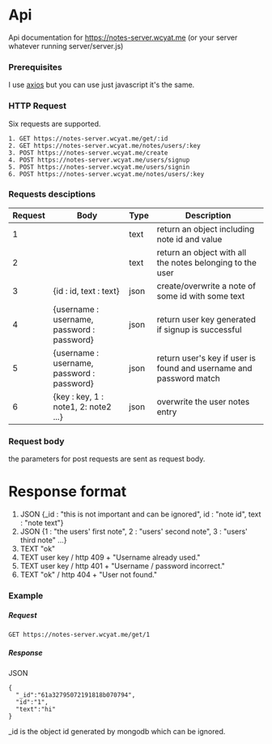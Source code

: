 # Api

Api documentation for https://notes-server.wcyat.me (or your server whatever running server/server.js)

### Prerequisites

I use [axios](https://axios-http.com/) but you can use just javascript it's the same.

### HTTP Request
Six requests are supported.
```
1. GET https://notes-server.wcyat.me/get/:id
2. GET https://notes-server.wcyat.me/notes/users/:key
3. POST https://notes-server.wcyat.me/create
4. POST https://notes-server.wcyat.me/users/signup
5. POST https://notes-server.wcyat.me/users/signin
6. POST https://notes-server.wcyat.me/notes/users/:key
```

### Requests desciptions

| Request | Body | Type | Description |
|---------|------------|------|-------------|
|1    |     |text |return an object including note id and value|
|2    |     |text |return an object with all the notes belonging to the user|
|3    |{id : id, text : text}|json|create/overwrite a note of some id with some text 
|4    |{username : username, password : password}|json|return user key generated if signup is successful
|5    |{username : username, password : password}|json|return user's key if user is found and username and password match
|6    |{key : key, 1 : note1, 2: note2 ...}|json|overwrite the user notes entry

### Request body

the parameters for post requests are sent as request body.

# Response format
1. JSON {_id : "this is not important and can be ignored", id : "note id", text : "note text"}
2. JSON {1 : "the users' first note", 2 : "users' second note", 3 : "users' third note" ...}
3. TEXT "ok"
4. TEXT user key / http 409 + "Username already used."
5. TEXT user key / http 401 + "Username / password incorrect."
6. TEXT "ok" / http 404 + "User not found."

### Example

##### Request

```
GET https://notes-server.wcyat.me/get/1
```

##### Response
JSON
```
{        
  "_id":"61a32795072191818b070794",
  "id":"1",
  "text":"hi"
}
```
_id is the object id generated by mongodb which can be ignored.
